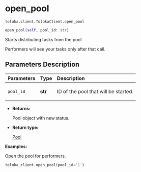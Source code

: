 # open_pool
`toloka.client.TolokaClient.open_pool`

```python
open_pool(self, pool_id: str)
```

Starts distributing tasks from the pool


Performers will see your tasks only after that call.

## Parameters Description

| Parameters | Type | Description |
| :----------| :----| :-----------|
`pool_id`|**str**|<p>ID of the pool that will be started.</p>

* **Returns:**

  Pool object with new status.

* **Return type:**

  [Pool](toloka.client.pool.Pool.md)

**Examples:**

Open the pool for performers.

```python
toloka_client.open_pool(pool_id='1')
```
